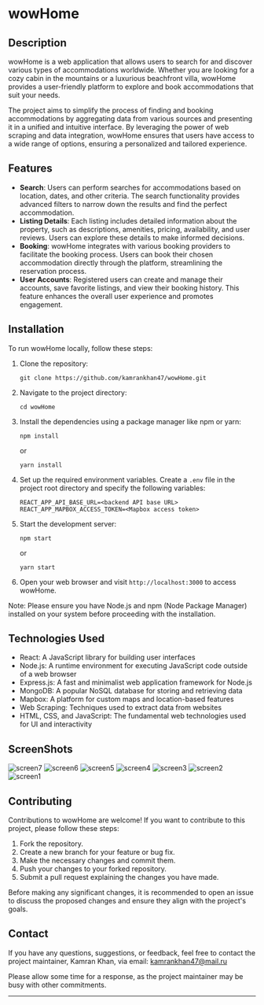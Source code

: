 
# wowHome

## Description
wowHome is a web application that allows users to search for and discover various types of accommodations worldwide. Whether you are looking for a cozy cabin in the mountains or a luxurious beachfront villa, wowHome provides a user-friendly platform to explore and book accommodations that suit your needs.

The project aims to simplify the process of finding and booking accommodations by aggregating data from various sources and presenting it in a unified and intuitive interface. By leveraging the power of web scraping and data integration, wowHome ensures that users have access to a wide range of options, ensuring a personalized and tailored experience.

## Features
- **Search**: Users can perform searches for accommodations based on location, dates, and other criteria. The search functionality provides advanced filters to narrow down the results and find the perfect accommodation.
- **Listing Details**: Each listing includes detailed information about the property, such as descriptions, amenities, pricing, availability, and user reviews. Users can explore these details to make informed decisions.
- **Booking**: wowHome integrates with various booking providers to facilitate the booking process. Users can book their chosen accommodation directly through the platform, streamlining the reservation process.
- **User Accounts**: Registered users can create and manage their accounts, save favorite listings, and view their booking history. This feature enhances the overall user experience and promotes engagement.

## Installation
To run wowHome locally, follow these steps:

1. Clone the repository:
   ```
   git clone https://github.com/kamrankhan47/wowHome.git
   ```
2. Navigate to the project directory:
   ```
   cd wowHome
   ```
3. Install the dependencies using a package manager like npm or yarn:
   ```
   npm install
   ```
   or
   ```
   yarn install
   ```
4. Set up the required environment variables. Create a `.env` file in the project root directory and specify the following variables:
   ```
   REACT_APP_API_BASE_URL=<backend API base URL>
   REACT_APP_MAPBOX_ACCESS_TOKEN=<Mapbox access token>
   ```

5. Start the development server:
   ```
   npm start
   ```
   or
   ```
   yarn start
   ```

6. Open your web browser and visit `http://localhost:3000` to access wowHome.

Note: Please ensure you have Node.js and npm (Node Package Manager) installed on your system before proceeding with the installation.

## Technologies Used
- React: A JavaScript library for building user interfaces
- Node.js: A runtime environment for executing JavaScript code outside of a web browser
- Express.js: A fast and minimalist web application framework for Node.js
- MongoDB: A popular NoSQL database for storing and retrieving data
- Mapbox: A platform for custom maps and location-based features
- Web Scraping: Techniques used to extract data from websites
- HTML, CSS, and JavaScript: The fundamental web technologies used for UI and interactivity


## ScreenShots
![screen7](https://github.com/kamrankhan47/wowHome/assets/93709853/358b949c-fa04-4e72-9bb7-c142d6d866eb)
![screen6](https://github.com/kamrankhan47/wowHome/assets/93709853/ce1a3d69-04c8-4031-b8eb-66a7a65b92d6)
![screen5](https://github.com/kamrankhan47/wowHome/assets/93709853/7b240f02-b86f-4d39-a245-cefdbff31252)
![screen4](https://github.com/kamrankhan47/wowHome/assets/93709853/260cf4b3-025f-4fbc-a4aa-48827bbf26bf)
![screen3](https://github.com/kamrankhan47/wowHome/assets/93709853/db3944bc-25d1-4fca-8c91-446e9c1338a0)
![screen2](https://github.com/kamrankhan47/wowHome/assets/93709853/249dc10a-094f-4446-9dbe-57c63a471092)
![screen1](https://github.com/kamrankhan47/wowHome/assets/93709853/1f8cccb6-901c-4925-a7b7-97aedb8e1aab)


## Contributing
Contributions to wowHome are welcome! If you want to contribute to this project, please follow these steps:

1. Fork the repository.
2. Create a new branch for your feature or bug fix.
3. Make the necessary changes and commit them.
4. Push your changes to your forked repository.
5. Submit a pull request explaining the changes you have made.

Before making any significant changes, it is recommended to open an issue to discuss the proposed changes and ensure they align with the project's goals.



## Contact
If you have any questions, suggestions, or feedback, feel free to contact the project maintainer, Kamran Khan, via email: kamrankhan47@mail.ru

Please allow some time for a response, as the project maintainer may be busy with other commitments.

---
